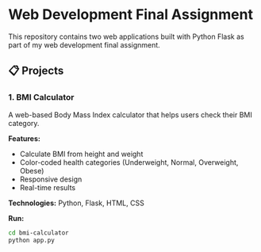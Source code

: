 # Web Development Final Assignment

This repository contains two web applications built with Python Flask as part of my web development final assignment.

## 📋 Projects

### 1. BMI Calculator
A web-based Body Mass Index calculator that helps users check their BMI category.

**Features:**
- Calculate BMI from height and weight
- Color-coded health categories (Underweight, Normal, Overweight, Obese)
- Responsive design
- Real-time results

**Technologies:** Python, Flask, HTML, CSS

**Run:**
```bash
cd bmi-calculator
python app.py
